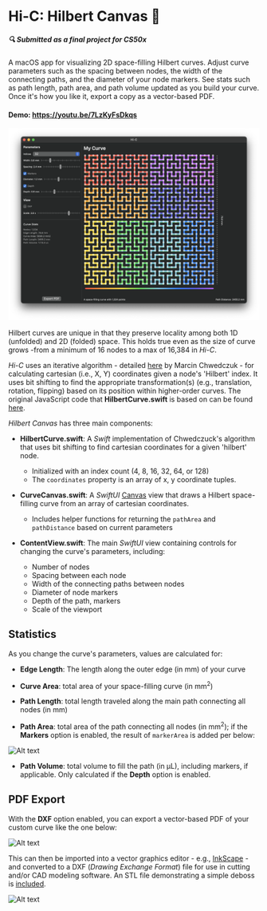 # Hi-C: Hilbert Canvas 🎨

##### 🔍 Submitted as a final project for CS50x

A macOS app for visualizing 2D space-filling Hilbert curves. Adjust curve parameters such as the spacing between nodes, the width of the connecting paths, and the diameter of your node markers. See stats such as path length, path area, and path volume updated as you build your curve. Once it's how you like it, export a copy as a vector-based PDF.
#### Demo:  <https://youtu.be/7LzKyFsDkqs>
![Alt text](<Screenshot.png>)

Hilbert curves are unique in that they preserve locality among both 1D (unfolded) and 2D (folded) space. This holds true even as the size of curve grows -from a minimum of 16 nodes to a max of 16,384 in *Hi-C*.

*Hi-C* uses an iterative algorithm - detailed [here](/Chwedczuk_Archive.pdf) by Marcin Chwedczuk - for calculating cartesian (i.e., X, Y) coordinates given a node's 'Hilbert' index. It uses bit shifting to find the appropriate transformation(s) (e.g., translation, rotation, flipping) based on its position within higher-order curves. The original JavaScript code that **HilbertCurve.swift** is based on can be found [here](https://github.com/marcin-chwedczuk/hilbert_curve).

*Hilbert Canvas* has three main components:
* **HilbertCurve.swift**: A *Swift* implementation of Chwedczuck's algorithm that uses bit shifting to find cartesian coordinates for a given 'hilbert' node. 
    * Initialized with an index count (4, 8, 16, 32, 64, or 128) 
    * The `coordinates` property is an array of x, y coordinate tuples.

* **CurveCanvas.swift**: A *SwiftUI* [Canvas](https://developer.apple.com/documentation/swiftui/canvas) view that draws a Hilbert space-filling curve from an array of cartesian coordinates.

    * Includes helper functions for returning the `pathArea` and `pathDistance` based on current parameters

* **ContentView.swift**: The main *SwiftUI* view containing controls for changing the curve's parameters, including:
    * Number of nodes
    * Spacing between each node
    * Width of the connecting paths between nodes
    * Diameter of node markers
    * Depth of the path, markers
    * Scale of the viewport

## Statistics

As you change the curve's parameters, values are calculated for:

* **Edge Length**: The length along the outer edge (in mm) of your curve

* **Curve Area**: total area of your space-filling curve (in mm<sup>2</sup>)

* **Path Length**: total length traveled along the main path connecting all nodes (in mm)

* **Path Area**: total area of the path connecting all nodes (in mm<sup>2</sup>); if the **Markers** option is enabled, the result of `markerArea` is added per below:

![Alt text](<MarkerArea.png>)

* **Path Volume**: total volume to fill the path (in μL), including markers, if applicable. Only calculated if the **Depth** option is enabled.

## PDF Export

With the **DXF** option enabled, you can export a vector-based PDF of your custom curve like the one below: 

![Alt text](<Screenshot_Export.png>)

This can then be imported into a vector graphics editor - e.g., [InkScape](https://inkscape.org/) - and converted to a DXF (*Drawing Exchange Format*) file for use in cutting and/or CAD modeling software. An STL file demonstrating a simple deboss is [included](/Curve%20Deboss.stl).

![Alt text](<Deboss_Render.png>)







